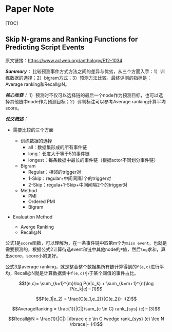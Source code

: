# Paper Note

<script type="text/javascript" src="http://cdn.mathjax.org/mathjax/latest/MathJax.js?config=default"></script>


[TOC]

## Skip N-grams and Ranking Functions for Predicting Script Events

原文链接：https://www.aclweb.org/anthology/E12-1034

***Summary：*** 比较预测事件方式方法之间的差异与优劣，从三个方面入手：1）训练数据的选择；2）bigram方式；3）预测方法比较。最终评测的指标是：Average ranking和Recall@N。

***核心收获：*** 1）预测时不仅可以选择链的最后一个node作为预测目标，也可以选择其他链中node作为预测目标；2）评判标注可以参考Average ranking计算平均score。

***论文概述：*** 
* 需要比较的三个方面
    * 训练数据的选择
        * all：数据集形成的所有事件链
        * long：长度大于等于5的事件链
        * longest：每条数据中最长的事件链（根据actor不同划分事件链）
    * Bigram
        * Regular：相邻的trigger对
        * 1-Skip：regular+中间间隔1个的trigger对
        * 2-Skip：regula+1-Skip+中间间隔2个的trigger对
    * Method
        * PMI
        * Ordered PMI
        * Bigram

* Evaluation Method
    * Averge Ranking
    * Recall@N

公式1是```score```函数，可以理解为，在一条事件链中取第m个为```miss event```，也就是需要预测的，根据公式2计算待选event和链中其他node的```P```值，然后```log```求和，算出score，score小的更好。

公式3是average ranking，就是整合整个数据集所有链计算得到的```f(e,c)```进行平均，Recall@N就是计算数据集中```f(e,c)```小于某个阈值的事件占比。

```math
f(e,c)= \sum_{k=1}^{m}\log P(e|c_k) + \sum_{k=m+1}^{n}\log P(c_k|e)···(1)
```
```math
P(e_1|e_2) = \frac{C(e_1,e_2)}{C(e_2)}···(2)
```
```math
AverageRanking = \frac{1}{|C|}\sum_{c \in C} rank_{sys} (c)···(3)
```
```math
Recall@N = \frac{1}{|C|} |\lbrace c:c \in C \wedge rank_{sys} (c) \leq N \rbrace|···(4)
```




